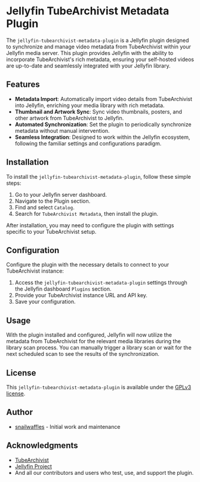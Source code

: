 # Jellyfin TubeArchivist Metadata Plugin

The `jellyfin-tubearchivist-metadata-plugin` is a Jellyfin plugin
designed to synchronize and manage video metadata from TubeArchivist
within your Jellyfin media server. This plugin provides Jellyfin with
the ability to incorporate TubeArchivist's rich metadata, ensuring
your self-hosted videos are up-to-date and seamlessly integrated with
your Jellyfin library.

## Features

- **Metadata Import**: Automatically import video details from
  TubeArchivist into Jellyfin, enriching your media library with rich
  metadata.
- **Thumbnail and Artwork Sync**: Sync video thumbnails, posters, and
  other artwork from TubeArchivist to Jellyfin.
- **Automated Synchronization**: Set the plugin to periodically
  synchronize metadata without manual intervention.
- **Seamless Integration**: Designed to work within the Jellyfin
  ecosystem, following the familiar settings and configurations
  paradigm.

## Installation

To install the `jellyfin-tubearchivist-metadata-plugin`, follow these
simple steps:

1. Go to your Jellyfin server dashboard.
2. Navigate to the Plugin section.
3. Find and select `Catalog`.
4. Search for `TubeArchivist Metadata`, then install the plugin.

After installation, you may need to configure the plugin with settings
specific to your TubeArchivist setup.

## Configuration

Configure the plugin with the necessary details to connect to your
TubeArchivist instance:

1. Access the `jellyfin-tubearchivist-metadata-plugin` settings
   through the Jellyfin dashboard `Plugins` section.
2. Provide your TubeArchivist instance URL and API key.
3. Save your configuration.

## Usage

With the plugin installed and configured, Jellyfin will now utilize
the metadata from TubeArchivist for the relevant media libraries
during the library scan process. You can manually trigger a library
scan or wait for the next scheduled scan to see the results of the
synchronization.

## License

This `jellyfin-tubearchivist-metadata-plugin` is available under the
[GPLv3 license](LICENSE.md).

## Author

- [snailwaffles](https://github.com/snailwaffles) - Initial work and maintenance

## Acknowledgments

- [TubeArchivist](https://github.com/tubearchivist/tubearchivist)
- [Jellyfin Project](https://jellyfin.org/)
- And all our contributors and users who test, use, and support the plugin.

